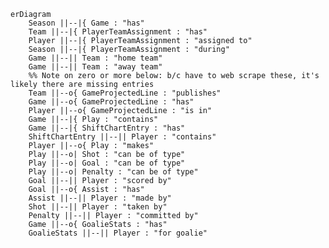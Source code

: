 <!--
erDiagram key

Taken from: https://mermaid.js.org/syntax/entityRelationshipDiagram.html#relationship-syntax

Value (L)  Value (R)  Meaning
|o         o|         Zero or one
||         ||         Exactly one
}o         o{         Zero or more (no upper limit)
}|         |{         One or more (no upper limit)
-->

```mermaid
erDiagram
    Season ||--|{ Game : "has"
    Team ||--|{ PlayerTeamAssignment : "has"
    Player ||--|{ PlayerTeamAssignment : "assigned to"
    Season ||--|{ PlayerTeamAssignment : "during"
    Game ||--|| Team : "home team"
    Game ||--|| Team : "away team"
    %% Note on zero or more below: b/c have to web scrape these, it's likely there are missing entries
    Team ||--o{ GameProjectedLine : "publishes"
    Game ||--o{ GameProjectedLine : "has"
    Player ||--o{ GameProjectedLine : "is in"
    Game ||--|{ Play : "contains"
    Game ||--|{ ShiftChartEntry : "has"
    ShiftChartEntry ||--|| Player : "contains"
    Player ||--o{ Play : "makes"
    Play ||--o| Shot : "can be of type"
    Play ||--o| Goal : "can be of type"
    Play ||--o| Penalty : "can be of type"
    Goal ||--|| Player : "scored by"
    Goal ||--o{ Assist : "has"
    Assist ||--|| Player : "made by"
    Shot ||--|| Player : "taken by"
    Penalty ||--|| Player : "committed by"
    Game ||--o{ GoalieStats : "has"
    GoalieStats ||--|| Player : "for goalie"
```
